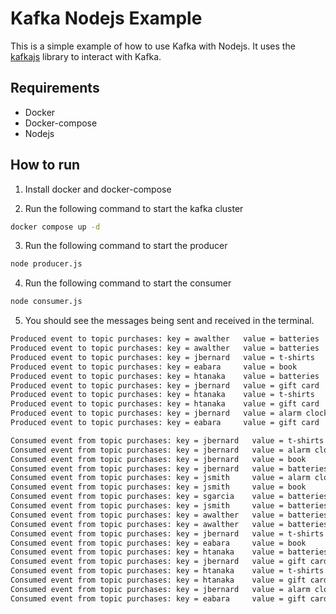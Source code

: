 # Kafka Nodejs Example

This is a simple example of how to use Kafka with Nodejs. It uses the [kafkajs](https://kafka.js.org/) library to interact with Kafka. 

## Requirements

- Docker
- Docker-compose
- Nodejs

## How to run

1. Install docker and docker-compose

2. Run the following command to start the kafka cluster

```bash
docker compose up -d
```

3. Run the following command to start the producer

```bash
node producer.js
```

4. Run the following command to start the consumer

```bash
node consumer.js
```

5. You should see the messages being sent and received in the terminal.

```bash
Produced event to topic purchases: key = awalther   value = batteries
Produced event to topic purchases: key = awalther   value = batteries
Produced event to topic purchases: key = jbernard   value = t-shirts
Produced event to topic purchases: key = eabara     value = book
Produced event to topic purchases: key = htanaka    value = batteries
Produced event to topic purchases: key = jbernard   value = gift card
Produced event to topic purchases: key = htanaka    value = t-shirts
Produced event to topic purchases: key = htanaka    value = gift card
Produced event to topic purchases: key = jbernard   value = alarm clock
Produced event to topic purchases: key = eabara     value = gift card
````

```bash
Consumed event from topic purchases: key = jbernard   value = t-shirts
Consumed event from topic purchases: key = jbernard   value = alarm clock
Consumed event from topic purchases: key = jbernard   value = book
Consumed event from topic purchases: key = jbernard   value = batteries
Consumed event from topic purchases: key = jsmith     value = alarm clock
Consumed event from topic purchases: key = jsmith     value = book
Consumed event from topic purchases: key = sgarcia    value = batteries
Consumed event from topic purchases: key = jsmith     value = batteries
Consumed event from topic purchases: key = awalther   value = batteries
Consumed event from topic purchases: key = awalther   value = batteries
Consumed event from topic purchases: key = jbernard   value = t-shirts
Consumed event from topic purchases: key = eabara     value = book
Consumed event from topic purchases: key = htanaka    value = batteries
Consumed event from topic purchases: key = jbernard   value = gift card
Consumed event from topic purchases: key = htanaka    value = t-shirts
Consumed event from topic purchases: key = htanaka    value = gift card
Consumed event from topic purchases: key = jbernard   value = alarm clock
Consumed event from topic purchases: key = eabara     value = gift card
```
